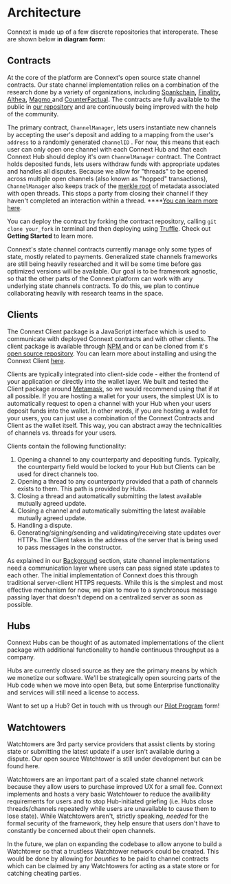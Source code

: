 # Architecture

Connext is made up of a few discrete repositories that interoperate. These are shown below i**n diagram form:**

## Contracts

At the core of the platform are Connext's open source state channel contracts. Our state channel implementation relies on a combination of the research done by a variety of organizations, including [Spankchain](https://github.com/SpankChain/general-state-channels/)**,** [Finality](https://finalitylabs.io)**,** [Althea](https://altheamesh.com/blog/altheas-multihop-payment-channels/)**,** [Magmo ](https://magmo.com/)and [CounterFactual](https://counterfactual.com/)**.** The contracts are fully available to the public in [our repository](https://github.com/ConnextProject/) and are continuously being improved with the help of the community.

The primary contract, `ChannelManager`, lets users instantiate new channels by accepting the user's deposit and adding to a mapping from the user's `address` to a randomly generated `channelID` . For now, this means that each user can only open one channel with each Connext Hub and that each Connext Hub should deploy it's own `ChannelManager` contract. The Contract holds deposited funds, lets users withdraw funds with appropriate updates and handles all disputes. Because we allow for "threads" to be opened across multiple open channels \(also known as "hopped" transactions\), `ChannelManager` also keeps track of the [merkle root](https://brilliant.org/wiki/merkle-tree/) of metadata associated with open threads. This stops a party from closing their channel if they haven't completed an interaction within a thread. ****[You can learn more here](../background-on-state-channels.md).

You can deploy the contract by forking the contract repository, calling `git clone your_fork` in terminal and then deploying using [Truffle](https://truffleframework.com/). Check out **Getting Started** to learn more.

Connext's state channel contracts currently manage only some types of state, mostly related to payments. Generalized state channels frameworks are still being heavily researched and it will be some time before gas optimized versions will be available. Our goal is to be framework agnostic, so that the other parts of the Connext platform can work with any underlying state channels contracts. To do this, we plan to continue collaborating heavily with research teams in the space.

## Clients

The Connext Client package is a JavaScript interface which is used to communicate with deployed Connext contracts and with other clients. The client package is available through [NPM ](https://www.npmjs.com/package/connext)and or can be cloned from it's [open source repository](https://github.com/ConnextProject/connext-client). You can learn more about installing and using the Connext Client [here](../connext-client/).

Clients are typically integrated into client-side code - either the frontend of your application or directly into the wallet layer. We built and tested the Client package around [Metamask](https://metamask.io), so we would recommend using that if at all possible. If you are hosting a wallet for your users, the simplest UX is to automatically request to open a channel with your Hub when your users deposit funds into the wallet. In other words, if you are hosting a wallet for your users, you can just use a combination of the Connext Contracts and Client as the wallet itself. This way, you can abstract away the technicalities of channels vs. threads for your users.

Clients contain the following functionality:

1. Opening a channel to any counterparty and depositing funds. Typically, the counterparty field would be locked to your Hub but Clients can be used for direct channels too.
2. Opening a thread to any counterparty provided that a path of channels exists to them. This path is provided by Hubs.
3. Closing a thread and automatically submitting the latest available mutually agreed update.
4. Closing a channel and automatically submitting the latest available mutually agreed update.
5. Handling a dispute.
6. Generating/signing/sending and validating/receiving state updates over HTTPs. The Client takes in the address of the server that is being used to pass messages in the constructor.

As explained in our [Background](../background-on-state-channels.md) section, state channel implementations need a communication layer where users can pass signed state updates to each other. The initial implementation of Connext does this through traditional server-client HTTPS requests. While this is the simplest and most effective mechanism for now, we plan to move to a synchronous message passing layer that doesn't depend on a centralized server as soon as possible.

## Hubs

Connext Hubs can be thought of as automated implementations of the client package with additional functionality to handle continuous throughput as a company.

 Hubs are currently closed source as they are the primary means by which we monetize our software. We'll be strategically open sourcing parts of the Hub code when we move into open Beta, but some Enterprise functionality and services will still need a license to access.

Want to set up a Hub? Get in touch with us through our [Pilot Program](http://connext.network) form!

## Watchtowers

Watchtowers are 3rd party service providers that assist clients by storing state or submitting the latest update if a user isn't available during a dispute. Our open source Watchtower is still under development but can be found here.

Watchtowers are an important part of a scaled state channel network because they allow users to purchase improved UX for a small fee. Connext implements and hosts a very basic Watchtower to reduce the availibility requirements for users and to stop Hub-initiated griefing \(i.e. Hubs close threads/channels repeatedly while users are unavailable to cause them to lose state\). While Watchtowers aren't, strictly speaking, _needed_ for the formal security of the framework, they help ensure that users don't have to constantly be concerned about their open channels.

In the future, we plan on expanding the codebase to allow anyone to build a Watchtower so that a trustless Watchtower network could be created. This would be done by allowing for _bounties_ to be paid to channel contracts which can be claimed by any Watchtowers for acting as a state store or for catching cheating parties. 

